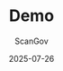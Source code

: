 ---
layout: layouts/demo
title: "Demo"
date: 2025-07-26
modified: 
author: ScanGov
description: "Schedule a ScanGov demo or watch our demo video library."
permalink: /demo/
---